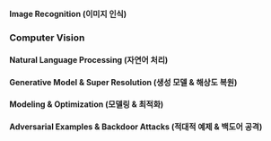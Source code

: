 #### Image Recognition (이미지 인식)

### Computer Vision


#### Natural Language Processing (자연어 처리)


#### Generative Model & Super Resolution (생성 모델 & 해상도 복원)


#### Modeling & Optimization (모델링 & 최적화)



#### Adversarial Examples & Backdoor Attacks (적대적 예제 & 백도어 공격)

